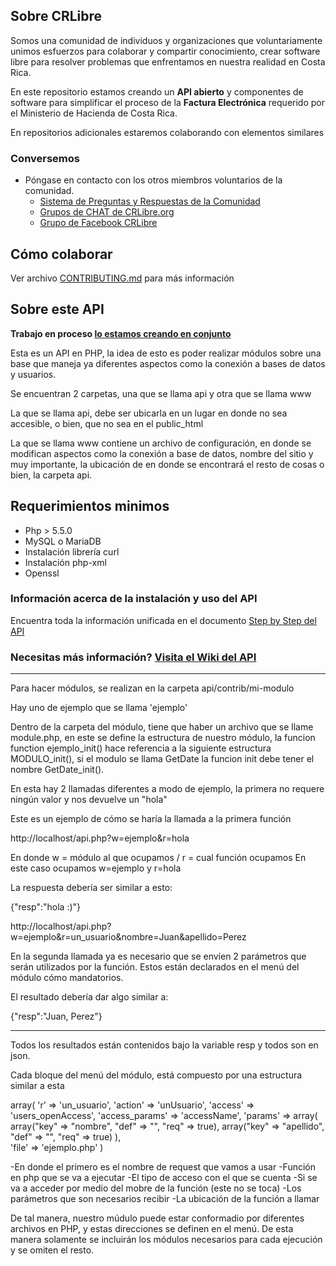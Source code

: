 ## Sobre CRLibre
Somos una comunidad de individuos y organizaciones que voluntariamente unimos esfuerzos para colaborar y compartir conocimiento, crear software libre para resolver problemas que enfrentamos en nuestra realidad en Costa Rica.


En este repositorio estamos creando un **API abierto** y componentes de software para simplificar el proceso de la **Factura Electrónica** requerido por el Ministerio de Hacienda de Costa Rica.

En repositorios adicionales estaremos colaborando con elementos similares

### Conversemos
* Póngase en contacto con los otros miembros voluntarios de la comunidad.
   * [Sistema de Preguntas y Respuestas de la Comunidad](https://crlibre.org/qa/)
   * [Grupos de CHAT de CRLibre.org](https://crlibre.org/chats/)
   * [Grupo de Facebook CRLibre](https://www.facebook.com/groups/105812240170199/)

## Cómo colaborar
Ver archivo [CONTRIBUTING.md](CONTRIBUTING.md) para más información

## Sobre este API

**Trabajo en proceso [lo estamos creando en conjunto](CONTRIBUTING.md)**

Esta es un API en PHP, la idea de esto es poder realizar módulos sobre una base que maneja ya diferentes aspectos como la conexión a bases de datos y usuarios.

Se encuentran 2 carpetas, una que se llama api y otra que se llama www

La que se llama api, debe ser ubicarla en un lugar en donde no sea accesible, o bien, que no sea en el public_html

La que se llama www contiene un archivo de configuración, en donde se modifican aspectos como la conexión a base de datos, nombre del sitio y muy importante, la ubicación de en donde se encontrará el resto de cosas o bien, la carpeta api.

## Requerimientos minimos
* Php > 5.5.0
* MySQL o MariaDB
* Instalación librería curl
* Instalación php-xml
* Openssl

### Información acerca de la instalación y uso del API

Encuentra toda la información unificada en el documento [Step by Step del API](https://crlibre.org/wp-content/uploads/2018/07/Documento-API-Instalacion-CRLibre.docx)

### Necesitas más información? [Visita el Wiki del API](https://github.com/CRLibre/API_Hacienda/wiki "Wiki CRLibre API_Hacienda")

----------------------------------------------


Para hacer módulos, se realizan en la carpeta api/contrib/mi-modulo

Hay uno de ejemplo que se llama 'ejemplo'

Dentro de la carpeta del módulo, tiene que haber un archivo que se llame module.php, en este se define la estructura de nuestro módulo, la funcion function ejemplo_init() hace referencia a la siguiente estructura MODULO_init(), si el modulo se llama GetDate la funcion init debe tener el nombre GetDate_init().


En esta hay 2 llamadas diferentes a modo de ejemplo, la primera no requere ningún valor y nos devuelve un "hola"

Este es un ejemplo de cómo se haría la llamada a la primera función

http://localhost/api.php?w=ejemplo&r=hola


En donde w = módulo al que ocupamos / r = cual función ocupamos
En este caso ocupamos w=ejemplo y r=hola

La respuesta debería ser similar a esto:

{"resp":"hola :)"}

http://localhost/api.php?w=ejemplo&r=un_usuario&nombre=Juan&apellido=Perez

En la segunda llamada ya es necesario que se envíen 2 parámetros que serán utilizados por la función. Estos están declarados en el menú del módulo cómo mandatorios.

El resultado debería dar algo similar a:

{"resp":"Juan, Perez"}


---------------------------------------------


Todos los resultados están contenidos bajo la variable resp y todos son en json.


Cada bloque del menú del módulo, está compuesto por una estructura similar a esta

array(
			'r' => 'un_usuario',
			'action' => 'unUsuario',
			'access' => 'users_openAccess', 
			'access_params' => 'accessName',
			'params' => array(
				array("key" => "nombre", "def" => "", "req" => true),
				array("key" => "apellido", "def" => "", "req" => true)
			),	
			'file' => 'ejemplo.php'
		)


-En donde el primero es el nombre de request que vamos a usar
-Función en php que se va a ejecutar
-El tipo de acceso con el que se cuenta
-Si se va a acceder por medio del mobre de la función (este no se toca)
-Los parámetros que son necesarios recibir
-La ubicación de la función a llamar

De tal manera, nuestro múdulo puede estar conformadio por diferentes archivos en PHP, y estas direcciones se definen en el menú. De esta manera solamente se incluirán los módulos necesarios para cada ejecución y se omiten el resto.



